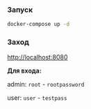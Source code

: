 ### Запуск

```bash
docker-compose up -d
```

### Заход

[http://localhost:8080](http://localhost:8080)

**Для входа:**

admin: `root` - `rootpassword`

user: `user` - `testpass`
